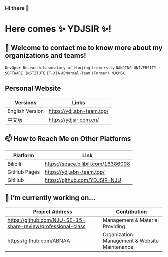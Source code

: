 ### Hi there 👋

# Here comes ✨ YDJSIR ✨!

## 💬 Welcome to contact me to know more about my organizations and teams!

`DevOps+ Research Laboratory of Nanjing University`  `NANJING UNIVERSITY · SOFTWARE INSTITUTE`  `IT-XIA`  `ABNormal-Team`  `(Former) NJUMSC` 

## Personal Website

| Versions        | Links                      |
| --------------- | -------------------------- |
| English Version | https://ydj.abn-team.top/ |
| 中文版          | https://ydjsir.com.cn/ |

## 📫 How to Reach Me on Other Platforms

| Platform     | Link                                |
| ------------ | ----------------------------------- |
| Bilibili     | https://space.bilibili.com/16386098 |
| GitHub Pages | https://ydj.abn-team.top/           |
| GitHub       | https://github.com/YDJSIR-NJU       |

## 🌱 I’m currently working on...

| Project Address                                              | Contribution                                  |
| ------------------------------------------------------------ | --------------------------------------------- |
| https://github.com/NJU-SE-15-share-review/professional-class | Management & Material Providing               |
| https://github.com/ABNAA                                     | Organization Management & Website Maintenance |



<!--
**YDJSIR-NJU/YDJSIR-NJU** is a ✨ _special_ ✨ repository because its `README.md` (this file) appears on your GitHub profile.

Here are some ideas to get you started:

- 🔭 I’m currently working on ...
- 🌱 I’m currently learning ...
- 👯 I’m looking to collaborate on ...
- 🤔 I’m looking for help with ...
- 💬 Ask me about ...
- 📫 How to reach me: ...
- 😄 Pronouns: ...
- ⚡ Fun fact: ...
-->
